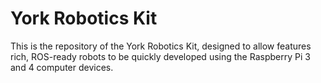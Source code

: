 # York Robotics Kit

This is the repository of the York Robotics Kit, designed to allow features rich, ROS-ready robots to be quickly developed using the Raspberry Pi 3 and 4 computer devices.  
